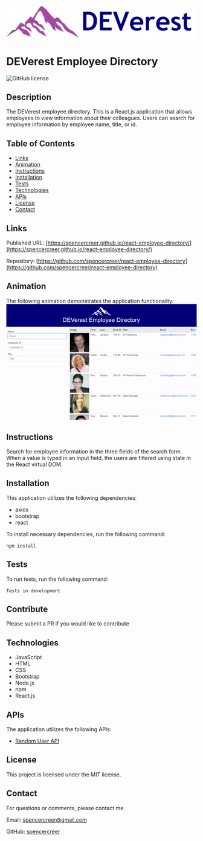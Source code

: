 <p>
<img src="./public/assets/logo-transparent.png" align="center" >
</p>

# DEVerest Employee Directory
![GitHub license](https://img.shields.io/badge/license-MIT-blue.svg)

## Description
The DEVerest employee directory. This is a React.js application that allows employees to view information about their colleagues. Users can search for employee information by employee name, title, or id.

## Table of Contents
* [Links](#links)
* [Animation](#animation) 
* [Instructions](#instructions) 
* [Installation](#installations) 
* [Tests](#tests) 
* [Technologies](#technologies) 
* [APIs](#apis) 
* [License](#license)
* [Contact](#contact)

## Links
Published URL: [https://spencercreer.github.io/react-employee-directory/](https://spencercreer.github.io/react-employee-directory/)

Repository: [https://github.com/spencercreer/react-employee-directory](https://github.com/spencercreer/react-employee-directory)


## Animation
The following animation demonstrates the application functionality:
<br>
![DEVerest Employee Directory animation](./public/assets/emp_dir.gif)

## Instructions
Search for employee information in the three fields of the search form. When a value is typed in an input field, the users are filtered using state in the React virtual DOM.

## Installation
This application utilizes the following dependencies:

 * axios
 * bootstrap
 * react

To install necessary dependencies, run the following command:

  ```
  npm install
  ```
## Tests
To run tests, run the following command:

  ```
  Tests in development
  ```
    
## Contribute
Please submit a PR if you would like to contribute
## Technologies
 * JavaScript
 * HTML
 * CSS
 * Bootstrap
 * Node.js
 * npm
 * React.js

## APIs 
The application utilizes the following APIs:
* [Random User API](https://randomuser.me/)

## License
This project is licensed under the MIT license.

## Contact
For questions or comments, please contact me.

Email: <a href="mailto: spencercreer@gmail.com" target="_blank">spencercreer@gmail.com</a>

GitHub: [spencercreer](https://github.com/spencercreer/)